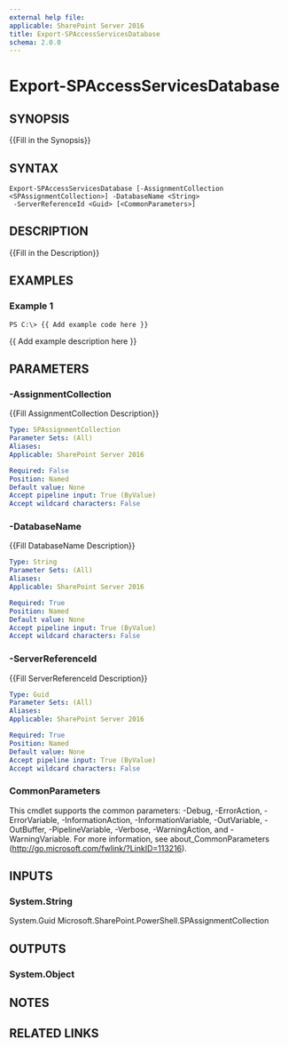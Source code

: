 ```yaml
---
external help file: 
applicable: SharePoint Server 2016
title: Export-SPAccessServicesDatabase
schema: 2.0.0
---
```


# Export-SPAccessServicesDatabase

## SYNOPSIS
{{Fill in the Synopsis}}

## SYNTAX

```
Export-SPAccessServicesDatabase [-AssignmentCollection <SPAssignmentCollection>] -DatabaseName <String>
 -ServerReferenceId <Guid> [<CommonParameters>]
```

## DESCRIPTION
{{Fill in the Description}}

## EXAMPLES

### Example 1 
```
PS C:\> {{ Add example code here }}
```

{{ Add example description here }}

## PARAMETERS

### -AssignmentCollection
{{Fill AssignmentCollection Description}}

```yaml
Type: SPAssignmentCollection
Parameter Sets: (All)
Aliases: 
Applicable: SharePoint Server 2016

Required: False
Position: Named
Default value: None
Accept pipeline input: True (ByValue)
Accept wildcard characters: False
```

### -DatabaseName
{{Fill DatabaseName Description}}

```yaml
Type: String
Parameter Sets: (All)
Aliases: 
Applicable: SharePoint Server 2016

Required: True
Position: Named
Default value: None
Accept pipeline input: True (ByValue)
Accept wildcard characters: False
```

### -ServerReferenceId
{{Fill ServerReferenceId Description}}

```yaml
Type: Guid
Parameter Sets: (All)
Aliases: 
Applicable: SharePoint Server 2016

Required: True
Position: Named
Default value: None
Accept pipeline input: True (ByValue)
Accept wildcard characters: False
```

### CommonParameters
This cmdlet supports the common parameters: -Debug, -ErrorAction, -ErrorVariable, -InformationAction, -InformationVariable, -OutVariable, -OutBuffer, -PipelineVariable, -Verbose, -WarningAction, and -WarningVariable. For more information, see about_CommonParameters (http://go.microsoft.com/fwlink/?LinkID=113216).

## INPUTS

### System.String
System.Guid
Microsoft.SharePoint.PowerShell.SPAssignmentCollection

## OUTPUTS

### System.Object

## NOTES

## RELATED LINKS

